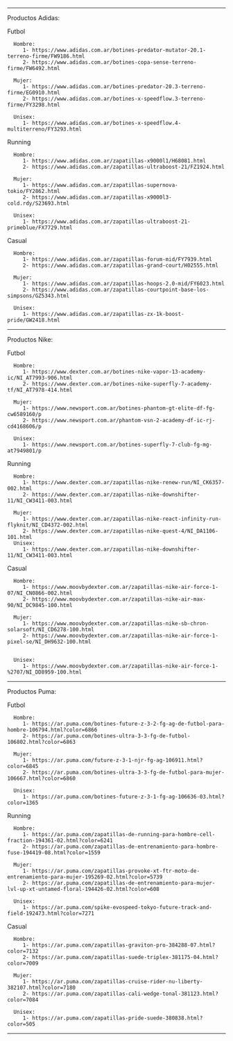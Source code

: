 -------------------------------------------------------------

Productos Adidas:

   Futbol

      Hombre:
         1- https://www.adidas.com.ar/botines-predator-mutator-20.1-terreno-firme/FW9186.html
         2- https://www.adidas.com.ar/botines-copa-sense-terreno-firme/FW6492.html

      Mujer:
         1- https://www.adidas.com.ar/botines-predator-20.3-terreno-firme/EG0910.html
         2- https://www.adidas.com.ar/botines-x-speedflow.3-terreno-firme/FY3298.html

      Unisex:
         1- https://www.adidas.com.ar/botines-x-speedflow.4-multiterreno/FY3293.html

   Running

      Hombre:
         1- https://www.adidas.com.ar/zapatillas-x9000l1/H68081.html
         2- https://www.adidas.com.ar/zapatillas-ultraboost-21/FZ1924.html

      Mujer:
         1- https://www.adidas.com.ar/zapatillas-supernova-tokio/FY2862.html
         2- https://www.adidas.com.ar/zapatillas-x9000l3-cold.rdy/S23693.html

      Unisex:
         1- https://www.adidas.com.ar/zapatillas-ultraboost-21-primeblue/FX7729.html

   Casual

      Hombre:
         1- https://www.adidas.com.ar/zapatillas-forum-mid/FY7939.html
         2- https://www.adidas.com.ar/zapatillas-grand-court/H02555.html

      Mujer:
         1- https://www.adidas.com.ar/zapatillas-hoops-2.0-mid/FY6023.html
         2- https://www.adidas.com.ar/zapatillas-courtpoint-base-los-simpsons/GZ5343.html

      Unisex:
         1- https://www.adidas.com.ar/zapatillas-zx-1k-boost-pride/GW2418.html



-------------------------------------------------------------

Productos Nike:

   Futbol

      Hombre:
         1- https://www.dexter.com.ar/botines-nike-vapor-13-academy-ic/NI_AT7993-906.html
         2- https://www.dexter.com.ar/botines-nike-superfly-7-academy-tf/NI_AT7978-414.html

      Mujer:
         1- https://www.newsport.com.ar/botines-phantom-gt-elite-df-fg-cw6589160/p
         2- https://www.newsport.com.ar/phantom-vsn-2-academy-df-ic-rj-cd4168606/p

      Unisex:
         1- https://www.newsport.com.ar/botines-superfly-7-club-fg-mg-at7949801/p

   Running

      Hombre:
         1- https://www.dexter.com.ar/zapatillas-nike-renew-run/NI_CK6357-002.html
         2- https://www.dexter.com.ar/zapatillas-nike-downshifter-11/NI_CW3411-003.html

      Mujer:
         1- https://www.dexter.com.ar/zapatillas-nike-react-infinity-run-flyknit/NI_CD4372-002.html
         2- https://www.dexter.com.ar/zapatillas-nike-quest-4/NI_DA1106-101.html
      Unisex:
         1- https://www.dexter.com.ar/zapatillas-nike-downshifter-11/NI_CW3411-003.html

   Casual

      Hombre:
         1- https://www.moovbydexter.com.ar/zapatillas-nike-air-force-1-07/NI_CN0866-002.html
         2- https://www.moovbydexter.com.ar/zapatillas-nike-air-max-90/NI_DC9845-100.html

      Mujer:
         1- https://www.moovbydexter.com.ar/zapatillas-nike-sb-chron-solarsoft/NI_CD6278-100.html
         2- https://www.moovbydexter.com.ar/zapatillas-nike-air-force-1-pixel-se/NI_DH9632-100.html


      Unisex:
         1- https://www.moovbydexter.com.ar/zapatillas-nike-air-force-1-%2707/NI_DD8959-100.html



-------------------------------------------------------------

Productos Puma:

   Futbol

      Hombre:
         1- https://ar.puma.com/botines-future-z-3-2-fg-ag-de-futbol-para-hombre-106794.html?color=6866
         2- https://ar.puma.com/botines-ultra-3-3-fg-de-futbol-106802.html?color=6863

      Mujer:
         1- https://ar.puma.com/future-z-3-1-njr-fg-ag-106911.html?color=6845
         2- https://ar.puma.com/botines-ultra-3-3-fg-de-futbol-para-mujer-106667.html?color=6860

      Unisex:
         1- https://ar.puma.com/botines-future-z-3-1-fg-ag-106636-03.html?color=1365

   Running

      Hombre:
         1- https://ar.puma.com/zapatillas-de-running-para-hombre-cell-fraction-194361-02.html?color=6241
         2- https://ar.puma.com/zapatillas-de-entrenamiento-para-hombre-fuse-194419-08.html?color=1559

      Mujer:
         1- https://ar.puma.com/zapatillas-provoke-xt-ftr-moto-de-entrenamiento-para-mujer-195269-02.html?color=5739
         2- https://ar.puma.com/zapatillas-de-entrenamiento-para-mujer-lvl-up-xt-untamed-floral-194426-02.html?color=608

      Unisex:
         1- https://ar.puma.com/spike-evospeed-tokyo-future-track-and-field-192473.html?color=7271

   Casual

      Hombre:
         1- https://ar.puma.com/zapatillas-graviton-pro-384288-07.html?color=7132
         2- https://ar.puma.com/zapatillas-suede-triplex-381175-04.html?color=7009

      Mujer:
         1- https://ar.puma.com/zapatillas-cruise-rider-nu-liberty-382107.html?color=7180
         2- https://ar.puma.com/zapatillas-cali-wedge-tonal-381123.html?color=7084

      Unisex:
         1- https://ar.puma.com/zapatillas-pride-suede-380838.html?color=505



-------------------------------------------------------------